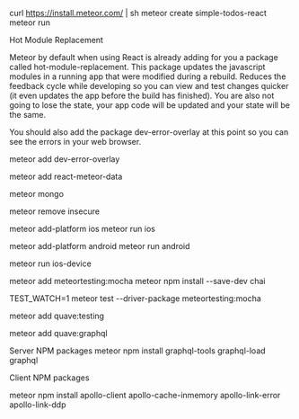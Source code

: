 curl https://install.meteor.com/ | sh
meteor create simple-todos-react
meteor run

Hot Module Replacement

Meteor by default when using React is already adding for you a package called hot-module-replacement. This package updates the javascript modules in a running app that were modified during a rebuild. Reduces the feedback cycle while developing so you can view and test changes quicker (it even updates the app before the build has finished). You are also not going to lose the state, your app code will be updated and your state will be the same.

You should also add the package dev-error-overlay at this point so you can see the errors in your web browser.

meteor add dev-error-overlay

meteor add react-meteor-data

meteor mongo

meteor remove insecure


meteor add-platform ios
meteor run ios

meteor add-platform android
meteor run android

meteor run ios-device

meteor add meteortesting:mocha
meteor npm install --save-dev chai


TEST_WATCH=1 meteor test --driver-package meteortesting:mocha

meteor add quave:testing

meteor add quave:graphql

Server NPM packages
meteor npm install graphql-tools graphql-load graphql

Client NPM packages

meteor npm install apollo-client apollo-cache-inmemory apollo-link-error apollo-link-ddp
